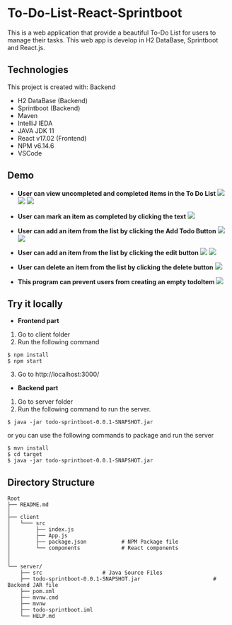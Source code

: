 # To-Do-List-React-Sprintboot
This is a web application that provide a beautiful To-Do List for users to manage their tasks. This web app is develop in H2 DataBase, Sprintboot and React.js. 

## Technologies
This project is created with:
Backend
* H2 DataBase (Backend)
* Sprintboot (Backend)
* Maven
* IntelliJ IEDA
* JAVA JDK 11 
* React v17.02 (Frontend)
* NPM v6.14.6
* VSCode

## Demo
* **User can view uncompleted and completed items in the To Do List** 
![](demo/1.png)
![](demo/3.png)
![](demo/4.png)
* **User can mark an item as completed by clicking the text** 
![](demo/2.png)

* **User can add an item from the list by clicking the Add Todo Button** 
![](demo/5.png)
![](demo/6.png)
* **User can add an item from the list by clicking the edit button** 
![](demo/7.png)
![](demo/8.png)
* **User can delete an item from the list by clicking the delete button** 
![](demo/11.png)

* **This program can prevent users from creating an empty todoItem**
![](demo/10.png)

## Try it locally
* **Frontend part** 
1. Go to client folder
2. Run the following command

```
$ npm install
$ npm start
```
3. Go to http://localhost:3000/

* **Backend part** 
1. Go to server folder
2. Run the following command to run the server.
```
$ java -jar todo-sprintboot-0.0.1-SNAPSHOT.jar
```
or you can use the following commands to package and run the server
```
$ mvn install
$ cd target
$ java -jar todo-sprintboot-0.0.1-SNAPSHOT.jar
```


## Directory Structure
    Root
    ├── README.md
    │
    ├── client              
    │   └─── src 
    │        ├── index.js
    │        ├── App.js
    │        ├── package.json           # NPM Package file
    │        └── components             # React components
    │           
    │
    └── server/
        ├── src                   # Java Source Files             
        ├── todo-sprintboot-0.0.1-SNAPSHOT.jar                       # Backend JAR file 
        ├── pom.xml                
        ├── mvnw.cmd
        ├── mvnw
        ├── todo-sprintboot.iml
        └── HELP.md                